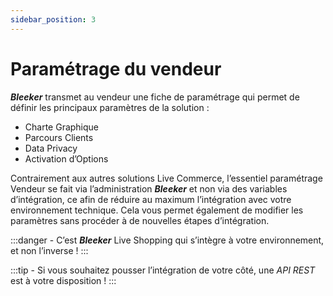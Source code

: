 ```yaml
---
sidebar_position: 3
---
```



# Paramétrage du vendeur

***Bleeker*** transmet au vendeur une fiche de paramétrage qui permet de définir les principaux paramètres de la solution : 
* Charte Graphique
* Parcours Clients
* Data Privacy
* Activation d’Options


Contrairement aux autres solutions Live Commerce, l’essentiel paramétrage Vendeur se fait via l’administration ***Bleeker*** et non via des variables d’intégration, ce afin de réduire au maximum l’intégration avec votre environnement technique. Cela vous permet également de modifier les paramètres sans procéder à de nouvelles étapes d’intégration.

:::danger -
C’est ***Bleeker*** Live Shopping qui s’intègre à votre environnement, et non l’inverse !
:::

:::tip -
Si vous souhaitez pousser l’intégration de votre côté, une *API REST* est à votre disposition !
:::

